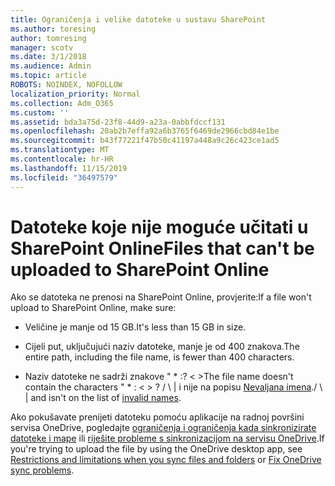 ```yaml
---
title: Ograničenja i velike datoteke u sustavu SharePoint
ms.author: toresing
author: tomresing
manager: scotv
ms.date: 3/1/2018
ms.audience: Admin
ms.topic: article
ROBOTS: NOINDEX, NOFOLLOW
localization_priority: Normal
ms.collection: Adm_O365
ms.custom: ''
ms.assetid: bda3a75d-23f8-44d9-a23a-0abbfdccf131
ms.openlocfilehash: 20ab2b7effa92a6b3765f6469de2966cbd84e1be
ms.sourcegitcommit: b43f77221f47b50c41197a448a9c26c423ce1ad5
ms.translationtype: MT
ms.contentlocale: hr-HR
ms.lasthandoff: 11/15/2019
ms.locfileid: "36497579"
---
```

# <a name="files-that-cant-be-uploaded-to-sharepoint-online"></a><span data-ttu-id="c64b8-102">Datoteke koje nije moguće učitati u SharePoint Online</span><span class="sxs-lookup"><span data-stu-id="c64b8-102">Files that can't be uploaded to SharePoint Online</span></span>

<span data-ttu-id="c64b8-103">Ako se datoteka ne prenosi na SharePoint Online, provjerite:</span><span class="sxs-lookup"><span data-stu-id="c64b8-103">If a file won't upload to SharePoint Online, make sure:</span></span>
  
- <span data-ttu-id="c64b8-104">Veličine je manje od 15 GB.</span><span class="sxs-lookup"><span data-stu-id="c64b8-104">It's less than 15 GB in size.</span></span>
    
- <span data-ttu-id="c64b8-105">Cijeli put, uključujući naziv datoteke, manje je od 400 znakova.</span><span class="sxs-lookup"><span data-stu-id="c64b8-105">The entire path, including the file name, is fewer than 400 characters.</span></span>
    
- <span data-ttu-id="c64b8-106">Naziv datoteke ne sadrži znakove " \* :? \< \></span><span class="sxs-lookup"><span data-stu-id="c64b8-106">The file name doesn't contain the characters " \* : \< \> ?</span></span> <span data-ttu-id="c64b8-107">/ \ | i nije na popisu [Nevaljana imena](https://go.microsoft.com/fwlink/?linkid=866430).</span><span class="sxs-lookup"><span data-stu-id="c64b8-107">/ \ | and isn't on the list of [invalid names](https://go.microsoft.com/fwlink/?linkid=866430).</span></span>
    
<span data-ttu-id="c64b8-108">Ako pokušavate prenijeti datoteku pomoću aplikacije na radnoj površini servisa OneDrive, pogledajte [ograničenja i ograničenja kada sinkronizirate datoteke i mape](http://go.microsoft.com/fwlink/p/?LinkID=717734) ili [riješite probleme s sinkronizacijom na servisu OneDrive](https://go.microsoft.com/fwlink/?linkid=866431).</span><span class="sxs-lookup"><span data-stu-id="c64b8-108">If you're trying to upload the file by using the OneDrive desktop app, see [Restrictions and limitations when you sync files and folders](http://go.microsoft.com/fwlink/p/?LinkID=717734) or [Fix OneDrive sync problems](https://go.microsoft.com/fwlink/?linkid=866431).</span></span>
  

